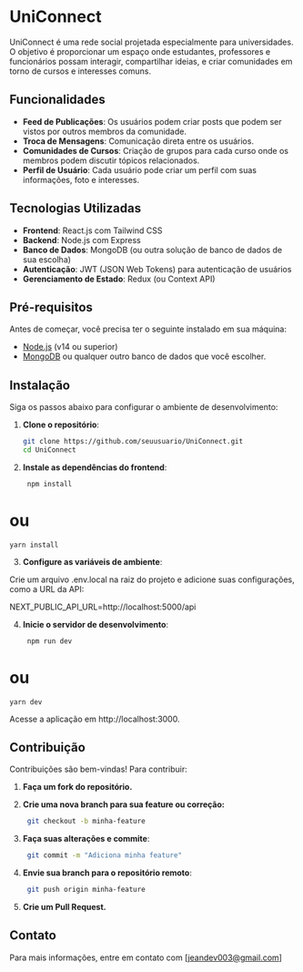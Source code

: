 # UniConnect

UniConnect é uma rede social projetada especialmente para universidades. O objetivo é proporcionar um espaço onde estudantes, professores e funcionários possam interagir, compartilhar ideias, e criar comunidades em torno de cursos e interesses comuns. 

## Funcionalidades

- **Feed de Publicações**: Os usuários podem criar posts que podem ser vistos por outros membros da comunidade.
- **Troca de Mensagens**: Comunicação direta entre os usuários.
- **Comunidades de Cursos**: Criação de grupos para cada curso onde os membros podem discutir tópicos relacionados.
- **Perfil de Usuário**: Cada usuário pode criar um perfil com suas informações, foto e interesses.

## Tecnologias Utilizadas

- **Frontend**: React.js com Tailwind CSS
- **Backend**: Node.js com Express
- **Banco de Dados**: MongoDB (ou outra solução de banco de dados de sua escolha)
- **Autenticação**: JWT (JSON Web Tokens) para autenticação de usuários
- **Gerenciamento de Estado**: Redux (ou Context API)

## Pré-requisitos

Antes de começar, você precisa ter o seguinte instalado em sua máquina:

- [Node.js](https://nodejs.org/) (v14 ou superior)
- [MongoDB](https://www.mongodb.com/) ou qualquer outro banco de dados que você escolher.

## Instalação

Siga os passos abaixo para configurar o ambiente de desenvolvimento:

1. **Clone o repositório**:
   ```bash
   git clone https://github.com/seuusuario/UniConnect.git
   cd UniConnect

2. **Instale as dependências do frontend**:
   ```bash
    npm install
# ou
    yarn install

3. **Configure as variáveis de ambiente**:

Crie um arquivo .env.local na raiz do projeto e adicione suas configurações, como a URL da API:

NEXT_PUBLIC_API_URL=http://localhost:5000/api

4. **Inicie o servidor de desenvolvimento**:
   ```bash
    npm run dev
# ou
    yarn dev

Acesse a aplicação em http://localhost:3000.

## Contribuição

Contribuições são bem-vindas! Para contribuir:

1. **Faça um fork do repositório.**

2. **Crie uma nova branch para sua feature ou correção:**
   ```bash
    git checkout -b minha-feature

3. **Faça suas alterações e commite**:
   ```bash
    git commit -m "Adiciona minha feature"

4. **Envie sua branch para o repositório remoto**:
   ```bash
    git push origin minha-feature

5. **Crie um Pull Request.**

## Contato

Para mais informações, entre em contato com [jeandev003@gmail.com]

